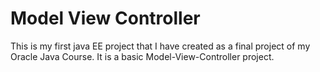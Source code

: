 # Model View Controller
This is my first java EE project that I have created as a final project of my Oracle Java Course. It is a basic Model-View-Controller project.

